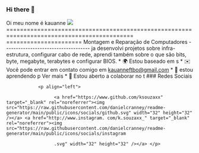 ### Hi there 👋

<!--
**ksouzaxx/ksouzaxx** is a ✨ _special_ ✨ repository because its `README.md` (this file) appears on your GitHub profile.

Here are some ideas to get you started:

- 🔭 I’m currently working on ...
- 🌱 I’m currently learning ...
- 👯 I’m looking to collaborate on ...
- 🤔 I’m looking for help with ...
- 💬 Ask me about ...
- 📫 How to reach me: ...
- 😄 Pronouns: ...
- ⚡ Fun fact: ...
-->
Oi meu nome é kauanne ![](https://user-images.githubusercontent.com/18350557/176309783-0785949b-9127-417c-8b55-ab5a4333674e.gif) =========================================================================================== ====================== Montagem e Reparação de Computadores ------------------------------------ ja desenvolvi projetos sobre infra-estrutura, configurar cabo de rede, aprendi também sobre o que são bits, byte, megabyte, terabytes e configurar BIOS. * 🌍 Estou baseado em s * ✉️ Você pode entrar em contato comigo em [kauanneftbo@gmail.com](mailto:kauanneftbo@gmail.com)[](mailto:kauanneftbo@gmail.com) * 🧠 estou aprendendo p Ver mais * 🤝 Estou aberto a colaborar no t
                  ### Redes Sociais
                  
                   
                <p align="left"> 
                          
                      <a href="https://www.github.com/ksouzaxx" target="_blank" rel="noreferrer"><img src="https://raw.githubusercontent.com/danielcranney/readme-generator/main/public/icons/socials/github.svg" width="32" height="32" /></a> <a href="http://www.instagram. com/k.souzaxx_" target="_blank" rel="noreferrer"><img src="https://raw.githubusercontent.com/danielcranney/readme-generator/main/public/icons/socials/instagram 
                          
                      .svg" width="32" height="32" /></a> </p>
